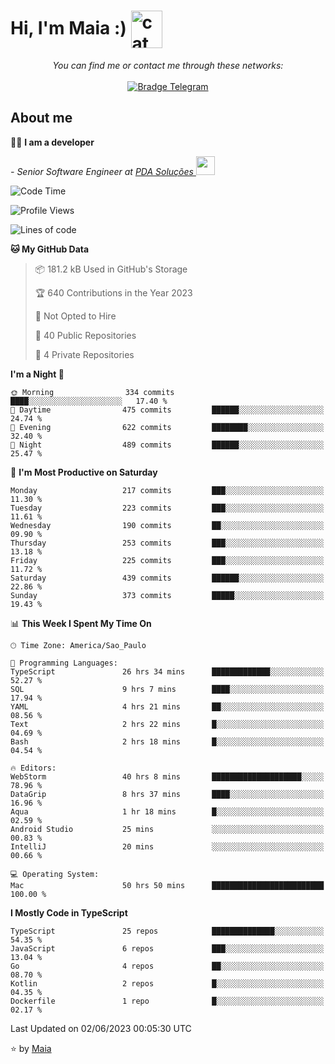 <h1 align="left">Hi, I'm Maia :) 
<img src="https://emojis.slackmojis.com/emojis/images/1643509834/36299/black-cat.gif?1643509834" width="50" height="60" align="center"  alt="cat"/>
</h1>

<p align="center">
    <i>You can find me or contact me through these networks:</i>
    <br/><br/>
    <a href="https://t.me/mrootx" target="_blank">
        <img src="https://img.shields.io/badge/-Telegram-2CA5E0?logo=telegram&style=flat&logoColor=white" alt="Bradge Telegram" />
    </a>
</p>

## About me

:technologist: <strong>I am a developer</strong> <br>

<p><em> - Senior Software Engineer at <a href="https://pdasolucoes.com.br">PDA Soluções
</a><img src="https://media.giphy.com/media/WUlplcMpOCEmTGBtBW/giphy.gif" width="30"> 
</em></p>

<!--START_SECTION:waka-->
![Code Time](http://img.shields.io/badge/Code%20Time-2%2C721%20hrs%204%20mins-blue)

![Profile Views](http://img.shields.io/badge/Profile%20Views-5-blue)

![Lines of code](https://img.shields.io/badge/From%20Hello%20World%20I%27ve%20Written-486.9%20thousand%20lines%20of%20code-blue)

**🐱 My GitHub Data** 

> 📦 181.2 kB Used in GitHub's Storage 
 > 
> 🏆 640 Contributions in the Year 2023
 > 
> 🚫 Not Opted to Hire
 > 
> 📜 40 Public Repositories 
 > 
> 🔑 4 Private Repositories 
 > 
**I'm a Night 🦉** 

```text
🌞 Morning                334 commits         ████░░░░░░░░░░░░░░░░░░░░░   17.40 % 
🌆 Daytime                475 commits         ██████░░░░░░░░░░░░░░░░░░░   24.74 % 
🌃 Evening                622 commits         ████████░░░░░░░░░░░░░░░░░   32.40 % 
🌙 Night                  489 commits         ██████░░░░░░░░░░░░░░░░░░░   25.47 % 
```
📅 **I'm Most Productive on Saturday** 

```text
Monday                   217 commits         ███░░░░░░░░░░░░░░░░░░░░░░   11.30 % 
Tuesday                  223 commits         ███░░░░░░░░░░░░░░░░░░░░░░   11.61 % 
Wednesday                190 commits         ██░░░░░░░░░░░░░░░░░░░░░░░   09.90 % 
Thursday                 253 commits         ███░░░░░░░░░░░░░░░░░░░░░░   13.18 % 
Friday                   225 commits         ███░░░░░░░░░░░░░░░░░░░░░░   11.72 % 
Saturday                 439 commits         ██████░░░░░░░░░░░░░░░░░░░   22.86 % 
Sunday                   373 commits         █████░░░░░░░░░░░░░░░░░░░░   19.43 % 
```


📊 **This Week I Spent My Time On** 

```text
🕑︎ Time Zone: America/Sao_Paulo

💬 Programming Languages: 
TypeScript               26 hrs 34 mins      █████████████░░░░░░░░░░░░   52.27 % 
SQL                      9 hrs 7 mins        ████░░░░░░░░░░░░░░░░░░░░░   17.94 % 
YAML                     4 hrs 21 mins       ██░░░░░░░░░░░░░░░░░░░░░░░   08.56 % 
Text                     2 hrs 22 mins       █░░░░░░░░░░░░░░░░░░░░░░░░   04.69 % 
Bash                     2 hrs 18 mins       █░░░░░░░░░░░░░░░░░░░░░░░░   04.54 % 

🔥 Editors: 
WebStorm                 40 hrs 8 mins       ████████████████████░░░░░   78.96 % 
DataGrip                 8 hrs 37 mins       ████░░░░░░░░░░░░░░░░░░░░░   16.96 % 
Aqua                     1 hr 18 mins        █░░░░░░░░░░░░░░░░░░░░░░░░   02.59 % 
Android Studio           25 mins             ░░░░░░░░░░░░░░░░░░░░░░░░░   00.83 % 
IntelliJ                 20 mins             ░░░░░░░░░░░░░░░░░░░░░░░░░   00.66 % 

💻 Operating System: 
Mac                      50 hrs 50 mins      █████████████████████████   100.00 % 
```

**I Mostly Code in TypeScript** 

```text
TypeScript               25 repos            ██████████████░░░░░░░░░░░   54.35 % 
JavaScript               6 repos             ███░░░░░░░░░░░░░░░░░░░░░░   13.04 % 
Go                       4 repos             ██░░░░░░░░░░░░░░░░░░░░░░░   08.70 % 
Kotlin                   2 repos             █░░░░░░░░░░░░░░░░░░░░░░░░   04.35 % 
Dockerfile               1 repo              █░░░░░░░░░░░░░░░░░░░░░░░░   02.17 % 
```




 Last Updated on 02/06/2023 00:05:30 UTC
<!--END_SECTION:waka-->

⭐️ by [Maia](https://github.com/gabrielmaialva33/)


